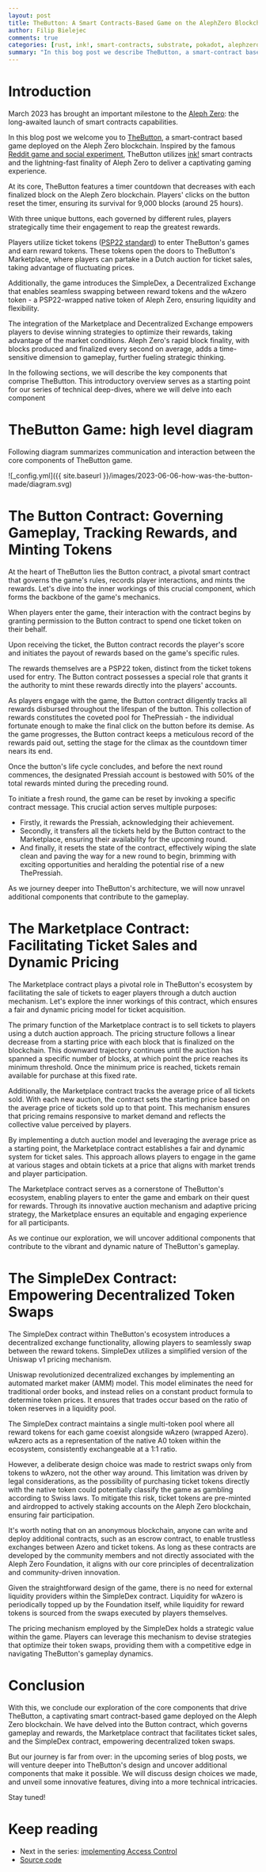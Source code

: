 ```yaml
---
layout: post
title: TheButton: A Smart Contracts-Based Game on the AlephZero Blockchain
author: Filip Bielejec
comments: true
categories: [rust, ink!, smart-contracts, substrate, pokadot, alephzero, wasm, psp22, dex, defi]
summary: "In this bog post we describe TheButton, a smart-contract based game deployed on the Aleph Zero blockchain."
---
```


# <a name="intro"/> Introduction

March 2023 has brought an important milestone to the [Aleph Zero](https://alephzero.org/): the long-awaited launch of smart contracts capabilities.

In this blog post we welcome you to [TheButton](https://the-button.azero.dev/), a smart-contract based game deployed on the Aleph Zero blockchain.
Inspired by the famous [Reddit game and social experiment](https://en.wikipedia.org/wiki/The_Button_(Reddit)), TheButton utilizes [ink!](https://use.ink/) smart contracts and the lightning-fast finality of Aleph Zero to deliver a captivating gaming experience.

At its core, TheButton features a timer countdown that decreases with each finalized block on the Aleph Zero blockchain.
Players' clicks on the button reset the timer, ensuring its survival for 9,000 blocks (around 25 hours).

With three unique buttons, each governed by different rules, players strategically time their engagement to reap the greatest rewards.

Players utilize ticket tokens ([PSP22 standard](https://medium.com/supercolony/psp22-the-first-smart-contract-standard-on-the-polkadot-ecosystem-fef3f6c27d88)) to enter TheButton's games and earn reward tokens.
These tokens open the doors to TheButton's Marketplace, where players can partake in a Dutch auction for ticket sales, taking advantage of fluctuating prices.

Additionally, the game introduces the SimpleDex, a Decentralized Exchange that enables seamless swapping between reward tokens and the wAzero token - a PSP22-wrapped native token of Aleph Zero, ensuring liquidity and flexibility.

The integration of the Marketplace and Decentralized Exchange empowers players to devise winning strategies to optimize their rewards, taking advantage of the market conditions.
Aleph Zero's rapid block finality, with blocks produced and finalized every second on average, adds a time-sensitive dimension to gameplay, further fueling strategic thinking.

In the following sections, we will describe the key components that comprise TheButton.
This introductory overview serves as a starting point for our series of technical deep-dives, where we will delve into each component

# <a name="hld"/> TheButton Game: high level diagram

Following diagram summarizes communication and interaction between the core components of TheButton game.

![_config.yml]({{ site.baseurl }}/images/2023-06-06-how-was-the-button-made/diagram.svg)

# <a name="button"/> The Button Contract: Governing Gameplay, Tracking Rewards, and Minting Tokens

At the heart of TheButton lies the Button contract, a pivotal smart contract that governs the game's rules, records player interactions, and mints the rewards.
Let's dive into the inner workings of this crucial component, which forms the backbone of the game's mechanics.

When players enter the game, their interaction with the contract begins by granting permission to the Button contract to spend one ticket token on their behalf.
<!-- This ticket token serves as the entry fee, granting players access to the thrilling gameplay that awaits them.  -->
Upon receiving the ticket, the Button contract records the player's score and initiates the payout of rewards based on the game's specific rules.

The rewards themselves are a PSP22 token, distinct from the ticket tokens used for entry.
The Button contract possesses a special role that grants it the authority to mint these rewards directly into the players' accounts.

As players engage with the game, the Button contract diligently tracks all rewards disbursed throughout the lifespan of the button.
This collection of rewards constitutes the coveted pool for ThePressiah - the individual fortunate enough to make the final click on the button before its demise.
As the game progresses, the Button contract keeps a meticulous record of the rewards paid out, setting the stage for the climax as the countdown timer nears its end.

Once the button's life cycle concludes, and before the next round commences, the designated Pressiah account is bestowed with 50% of the total rewards minted during the preceding round.

To initiate a fresh round, the game can be reset by invoking a specific contract message.
This crucial action serves multiple purposes:
* Firstly, it rewards the Pressiah, acknowledging their achievement.
* Secondly, it transfers all the tickets held by the Button contract to the Marketplace, ensuring their availability for the upcoming round.
* And finally, it resets the state of the contract, effectively wiping the slate clean and paving the way for a new round to begin, brimming with exciting opportunities and heralding the potential rise of a new ThePressiah.

As we journey deeper into TheButton's architecture, we will now unravel additional components that contribute to the gameplay.

# <a name="marketplace"/> The Marketplace Contract: Facilitating Ticket Sales and Dynamic Pricing

The Marketplace contract plays a pivotal role in TheButton's ecosystem by facilitating the sale of tickets to eager players through a dutch auction mechanism.
Let's explore the inner workings of this contract, which ensures a fair and dynamic pricing model for ticket acquisition.

The primary function of the Marketplace contract is to sell tickets to players using a dutch auction approach.
The pricing structure follows a linear decrease from a starting price with each block that is finalized on the blockchain.
This downward trajectory continues until the auction has spanned a specific number of blocks, at which point the price reaches its minimum threshold.
Once the minimum price is reached, tickets remain available for purchase at this fixed rate.

Additionally, the Marketplace contract tracks the average price of all tickets sold.
With each new auction, the contract sets the starting price based on the average price of tickets sold up to that point.
This mechanism ensures that pricing remains responsive to market demand and reflects the collective value perceived by players.

By implementing a dutch auction model and leveraging the average price as a starting point, the Marketplace contract establishes a fair and dynamic system for ticket sales.
This approach allows players to engage in the game at various stages and obtain tickets at a price that aligns with market trends and player participation.

The Marketplace contract serves as a cornerstone of TheButton's ecosystem, enabling players to enter the game and embark on their quest for rewards. Through its innovative auction mechanism and adaptive pricing strategy, the Marketplace ensures an equitable and engaging experience for all participants.

As we continue our exploration, we will uncover additional components that contribute to the vibrant and dynamic nature of TheButton's gameplay.

# <a name="dex"/> The SimpleDex Contract: Empowering Decentralized Token Swaps

The SimpleDex contract within TheButton's ecosystem introduces a decentralized exchange functionality, allowing players to seamlessly swap between the reward tokens.
SimpleDex utilizes a simplified version of the Uniswap v1 pricing mechanism.

Uniswap revolutionized decentralized exchanges by implementing an automated market maker (AMM) model.
This model eliminates the need for traditional order books, and instead relies on a constant product formula to determine token prices.
It ensures that trades occur based on the ratio of token reserves in a liquidity pool.

The SimpleDex contract maintains a single multi-token pool where all reward tokens for each game coexist alongside wAzero (wrapped Azero).
wAzero acts as a representation of the native A0 token within the ecosystem, consistently exchangeable at a 1:1 ratio.

However, a deliberate design choice was made to restrict swaps only from tokens to wAzero, not the other way around.
This limitation was driven by legal considerations, as the possibility of purchasing ticket tokens directly with the native token could potentially classify the game as gambling according to Swiss laws.
To mitigate this risk, ticket tokens are pre-minted and airdropped to actively staking accounts on the Aleph Zero blockchain, ensuring fair participation.

It's worth noting that on an anonymous blockchain, anyone can write and deploy additional contracts, such as an escrow contract, to enable trustless exchanges between Azero and ticket tokens.
As long as these contracts are developed by the community members and not directly associated with the Aleph Zero Foundation, it aligns with our core principles of decentralization and community-driven innovation.

Given the straightforward design of the game, there is no need for external liquidity providers within the SimpleDex contract.
Liquidity for wAzero is periodically topped up by the Foundation itself, while liquidity for reward tokens is sourced from the swaps executed by players themselves.

The pricing mechanism employed by the SimpleDex holds a strategic value within the game.
Players can leverage this mechanism to devise strategies that optimize their token swaps, providing them with a competitive edge in navigating TheButton's gameplay dynamics.

# <a name="outro"/> Conclusion

With this, we conclude our exploration of the core components that drive TheButton, a captivating smart contract-based game deployed on the Aleph Zero blockchain.
We have delved into the Button contract, which governs gameplay and rewards, the Marketplace contract that facilitates ticket sales, and the SimpleDex contract, empowering decentralized token swaps.

But our journey is far from over: in the upcoming series of blog posts, we will venture deeper into TheButton's design and uncover additional components that make it possible.
We will discuss design choices we made, and unveil some innovative features, diving into a more technical intricacies.

Stay tuned!

# <a name="outro"/> Keep reading

* Next in the series: [implementing Access Control](https://www.blog.nodrama.io/access-control-in-ink-smart-contracts/)
* [Source code](https://github.com/Cardinal-Cryptography/aleph-node/tree/59ac2dd8c106bb5e44bdbb14ccc58bc4476d2f32/contracts)
